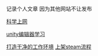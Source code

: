 记录个人文章
因为其他网站不让发布

[科学上网](https://github.com/xinzhuzi/Record/blob/master/%E7%A7%91%E5%AD%A6%E4%B8%8A%E7%BD%91/%E7%A7%91%E5%AD%A6%E4%B8%8A%E7%BD%91.md)

[unity编辑器学习](https://github.com/xinzhuzi/Record/blob/master/Unity_Editor/1%20%E4%BB%8B%E7%BB%8DUnityEditor.md)

[打造干净的工作环境](https://github.com/xinzhuzi/Record/blob/master/%E6%89%93%E9%80%A0%E5%B9%B2%E5%87%80%E7%9A%84%E5%B7%A5%E4%BD%9C%E7%8E%AF%E5%A2%83/%E6%89%93%E9%80%A0%E5%B9%B2%E5%87%80%E7%9A%84%E5%B7%A5%E4%BD%9C%E7%8E%AF%E5%A2%83.md)
[上架steam流程](https://github.com/xinzhuzi/Record/blob/master/%E4%B8%8A%E6%9E%B6steam%E6%B5%81%E7%A8%8B/%E4%B8%8A%E6%9E%B6steam%E6%B5%81%E7%A8%8B.md)

